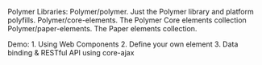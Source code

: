 Polymer Libraries:
	Polymer/polymer. Just the Polymer library and platform polyfills.
	Polymer/core-elements. The Polymer Core elements collection
	Polymer/paper-elements. The Paper elements collection.

Demo:
	1. Using Web Components
	2. Define your own element
	3. Data binding & RESTful API using core-ajax